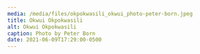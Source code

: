 ```yaml
---
media: /media/files/okpokwasili_okwui_photo-peter-born.jpeg
title: Okwui Okpokwasili
alt: Okwui Okpokwasili
caption: Photo by Peter Born
date: 2021-06-09T17:29:00-0500
---
```


